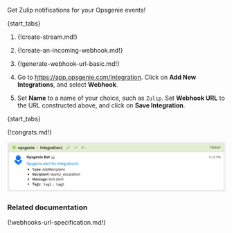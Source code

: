 Get Zulip notifications for your Opsgenie events!

{start_tabs}

1. {!create-stream.md!}

1. {!create-an-incoming-webhook.md!}

1. {!generate-webhook-url-basic.md!}

1. Go to <https://app.opsgenie.com/integration>. Click on
   **Add New Integrations**, and select **Webhook**.

1. Set **Name** to a name of your choice, such as `Zulip`. Set
   **Webhook URL** to the URL constructed above, and click on
   **Save Integration**.

{start_tabs}

{!congrats.md!}

![](/static/images/integrations/opsgenie/000.png)

### Related documentation

{!webhooks-url-specification.md!}
